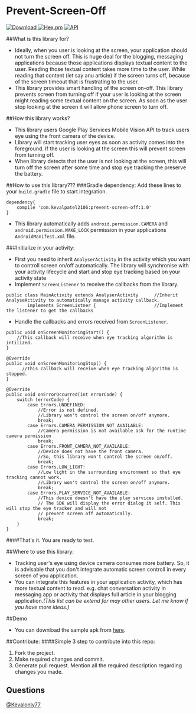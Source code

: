 # Prevent-Screen-Off

[ ![Download](https://api.bintray.com/packages/kevalpatel2106/maven/Prevent-Screen-Off/images/download.svg) ](https://bintray.com/kevalpatel2106/maven/Prevent-Screen-Off/_latestVersion) [![Hex.pm](https://img.shields.io/hexpm/l/plug.svg)](https://github.com/kevalpatel2106/UserAwareVideoView) [![API](https://img.shields.io/badge/API-15%2B-orange.svg?style=flat)](https://android-arsenal.com/api?level=15)

##What is this library for?
- Ideally, when you user is looking at the screen, your application should not turn the screen off. This is huge deal for the blogging, messaging applications because those applications displays textual content to the user. Reading those textual content takes more time to the user. While reading that content (let say anu article) if the screen turns off, because of the screen timeout that is frustrating to the user.
- This library provides smart handling of the screen on-off. This library prevents screen from turning off if your user is looking at the screen might reading some textual content on the screen. As soon as the user stop looking at the screen it will allow phone screen to turn off.

##How this library works?
- This library users Google Play Services Mobile Vision API to track users eye using the front camera of the device. 
- Library will start tracking user eyes as soon as activity comes into the foreground. If the user is looking at the screen this will prevent screen from turning off.
- When library detects that the user is not looking at the screen, this will turn off the screen after some time and stop eye tracking the preserve the battery. 

##How to use this library???
###Gradle dependency:
Add these lines to your `build.gradle` file to start integration. 

```
dependency{
    compile 'com.kevalpatel2106:prevent-screen-off:1.0'
}
```
- This library automatically adds `android.permission.CAMERA` and `android.permission.WAKE_LOCK` permission in your applications `AndroidManifest.xml` file.

###Initialize in your activity:
- First you need to inherit `AnalyserActivity` in the activity which you want to controll screen on/off automatically. The library will synchronise with your activity lifecycle and start and stop eye tracking based on your activity state
- Implement `ScreenListener` to receive the callbacks from the library.
```
public class MainActivity extends AnalyserActivity      //Inherit AnalyseActivity to automatically manage activity callback.
        implements ScreenListner {                      //Implement the listener to get the callbacks
```

- Handle the callbacks and errors received from `ScreenListener`.
```
public void onScreenMonitoringStart() {
    //This callback will receive when eye tracking algorithm is intilized.
}

@Override
public void onScreenMonitoringStop() {
      //This callback will receive when eye tracking algorithm is stopped.
}

@Override
public void onErrorOccurred(int errorCode) {
    switch (errorCode) {
        case Errors.UNDEFINED:  
            //Error is not defined. 
            //Library won't control the screen on/off anymore.
            break;
        case Errors.CAMERA_PERMISSION_NOT_AVAILABLE:    
            //Camera permission is not available ask for the runtime camera permission
            break;
        case Errors.FRONT_CAMERA_NOT_AVAILABLE:     
            //Device does not have the front camera. 
            //So, this library won't control the screen on/off.
            break;
        case Errors.LOW_LIGHT:       
            //Low light in the surrounding environment so that eye tracking cannot work. 
            //Library won't control the screen on/off anymore. 
            break;
        case Errors.PLAY_SERVICE_NOT_AVAILABLE:     
            //This device doesn't have the play services installed.
            // The SDK will display the error dialog it self. This will stop the eye tracker and will not
            // prevent screen off automatically.
            break;
    }
}
```

####That's it. You are ready to test.

##Where to use this library:
- Tracking user's eye using device camera consumes more battery. So, it is advisable that you don't integrate automatic screen controll in every screen of you application.
- You can integrate this features in your application activity, which has more textual content to read. e.g. chat conversation activity in messaging app or activity that displays full article in your blogging application._(This list can be extend for may other users. Let me know if you have more ideas.)_

##Demo
- You can download the sample apk from [here](/apk/sample.apk).

##Contribute:
####Simple 3 step to contribute into this repo:

1. Fork the project. 
2. Make required changes and commit. 
3. Generate pull request. Mention all the required description regarding changes you made.

## Questions
[@Kevalonly77](https://twitter.com/Kevalonly77)
